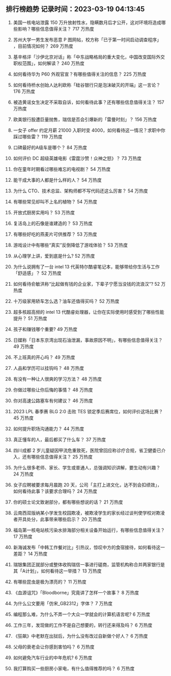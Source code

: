 
## 排行榜趋势 记录时间：2023-03-19 04:13:45
  
  1. 美国一核电站泄露 150 万升放射性水，隐瞒数月后才公开，这对环境将造成哪些影响？哪些信息值得关注？ 717 万热度
    
  2. 苏州大学一男生发布恶意 P 图网帖，校方称「已于第一时间启动调查程序」 ​​​，目前情况如何？ 269 万热度
    
  3. 基辛格评「沙伊北京对话」称「中东战略格局的重大变化，中国改变国际外交职权范围」，如何解读？ 240 万热度
    
  4. 如何看待华为 P60 外观官宣？有哪些值得关注的信息？ 225 万热度
    
  5. 如何看待桥水创始人达利欧称「硅谷银行只是泡沫破灭的开端」这一言论？ 176 万热度
    
  6. 被造黄谣女生决定不采取自诉，如何看待此事？还有哪些信息值得关注？ 157 万热度
    
  7. 欧美银行股遭巨量抛售，瑞信是否会引爆新的「雷曼时刻」？ 156 万热度
    
  8. 一女子 offer 约定月薪 21000 入职时变 4000，如何看待这一情况？求职中你踩过哪些雷？ 119 万热度
    
  9. 口碑最好的A级车是哪个？ 84 万热度
    
  10. 如何评价 DC 超级英雄电影《雷霆沙赞！众神之怒》？ 73 万热度
    
  11. 你在童年时期看过哪些难忘的电视剧？ 54 万热度
    
  12. 能干成大事的人都是什么样的人？ 54 万热度
    
  13. 为什么 CTO、技术总监、架构师都不写代码还这么厉害？ 54 万热度
    
  14. 有哪些常见却叫不上名的植物？ 54 万热度
    
  15. 开放式厨房实用吗？ 53 万热度
    
  16. 复活岛上的石像是谁建造的？ 53 万热度
    
  17. 有哪些好吃的燕麦片可供推荐？ 53 万热度
    
  18. 游戏设计中有哪些“真实”反倒降低了游戏体验？ 53 万热度
    
  19. 从心理学上讲，爱到底是什么? 52 万热度
    
  20. 为什么说拥有了一台 intel 13 代英特尔酷睿笔记本，能够带给你生活与工作「舒适感」？ 52 万热度
    
  21. 如何看待俞敏洪称“比起做有钱的企业家，下辈子宁愿当没钱的流浪汉”? 52 万热度
    
  22. 十万级家用轿车怎么选？油车还值得买吗？ 52 万热度
    
  23. 超多核超高频的 intel 13 代酷睿处理器，让你在实际使用时感受到了哪些性能提升？ 51 万热度
    
  24. 孩子和赚钱哪个重要? 49 万热度
    
  25. 日媒称「日本东京湾出现石油泄漏，事故原因不明」，有哪些信息值得关注？ 49 万热度
    
  26. 不上班真的开心吗？ 49 万热度
    
  27. 人品和学历可以挂钩吗？ 48 万热度
    
  28. 有没有一种让人很爽的学习方法？ 48 万热度
    
  29. 你做过哪些让你后悔的事情？ 48 万热度
    
  30. 你对高速公路塞车有何建议？ 46 万热度
    
  31. 2023 LPL 春季赛 BLG 2:0 击败 TES 锁定季后赛席位，如何评价这场比赛？ 45 万热度
    
  32. 如何提升职场沟通能力？ 44 万热度
    
  33. 真正懂车的人，最后都买了什么车？ 37 万热度
    
  34. 四川成都 2 岁儿童疑因甲流危重致死，医院曾回应称诊疗合规，省卫健委已介入，还有哪些信息值得关注？ 25 万热度
    
  35. 为什么很多老师、家长、学生或普通人，总强调知识讲解，要生动有兴趣？ 24 万热度
    
  36. 女子应聘被要求每月晨跑 20 天，公司「主打上进文化，达不到会扣绩效」，如何看待此事？该要求合理吗？ 24 万热度
    
  37. 你的硕士论文致谢部分，都有哪些想说的话？ 21 万热度
    
  38. 云南西双版纳某小学发生校园欺凌，被欺凌学生的家长经过谈判使学校对欺凌者开具处分，此事带来哪些启示？ 20 万热度
    
  39. 福岛第一核电站核污染水排海部分相关设备开始运行，有哪些信息值得关注？ 17 万热度
    
  40. 新海诚发布「中韩工作餐对比」引热议，惊叹中方的食宿接待，如何看待这一差距？ 14 万热度
    
  41. 瑞银集团正就部分或整体收购瑞信一事进行磋商，监管机构称合并两家银行是其「A计划」，如何看待这一举措？ 13 万热度
    
  42. 有哪些昆虫是极为漂亮的？ 11 万热度
    
  43. 《血源诅咒》「Bloodborne」究竟讲了怎样一个故事？ 8 万热度
    
  44. 为什么公文要用「仿宋_GB2312」字体？ 7 万热度
    
  45. 编程那么难，为什么不弄一个大众一学就会的计算机语言呢? 6 万热度
    
  46. 工作三年，发现做的工作不是自己想要的，转行还来得及吗？ 6 万热度
    
  47. 《狂飙》中老默在出狱后，为什么没有改过自新做个好人？ 6 万热度
    
  48. 父母的衰老会让你感到害怕吗？ 6 万热度
    
  49. 如何避免汽车行业的中年危机? 6 万热度
    
  50. 我打算购买一些厨房小家电，有什么值得推荐的吗？ 6 万热度
    
